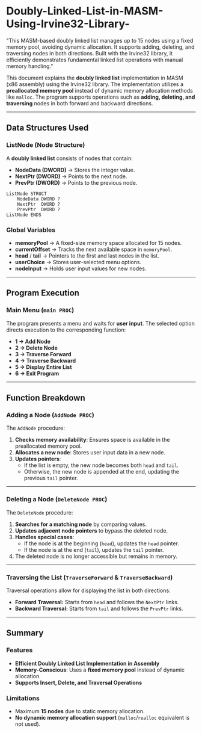 # Doubly-Linked-List-in-MASM-Using-Irvine32-Library-
"This MASM-based doubly linked list manages up to 15 nodes using a fixed memory pool, avoiding dynamic allocation. It supports adding, deleting, and traversing nodes in both directions. Built with the Irvine32 library, it efficiently demonstrates fundamental linked list operations with manual memory handling."

This document explains the **doubly linked list** implementation in MASM (x86 assembly) using the Irvine32 library. The implementation utilizes a **preallocated memory pool** instead of dynamic memory allocation methods like `malloc`. The program supports operations such as **adding, deleting, and traversing** nodes in both forward and backward directions.

---

## Data Structures Used

### ListNode (Node Structure)
A **doubly linked list** consists of nodes that contain:
- **NodeData (DWORD)** → Stores the integer value.
- **NextPtr (DWORD)** → Points to the next node.
- **PrevPtr (DWORD)** → Points to the previous node.

```assembly
ListNode STRUCT
    NodeData DWORD ?
    NextPtr  DWORD ?
    PrevPtr  DWORD ?
ListNode ENDS
```

### Global Variables
- **memoryPool** → A fixed-size memory space allocated for 15 nodes.
- **currentOffset** → Tracks the next available space in `memoryPool`.
- **head** / **tail** → Pointers to the first and last nodes in the list.
- **userChoice** → Stores user-selected menu options.
- **nodeInput** → Holds user input values for new nodes.

---

## Program Execution

### Main Menu (`main PROC`)
The program presents a menu and waits for **user input**. The selected option directs execution to the corresponding function:

- **1 → Add Node**
- **2 → Delete Node**
- **3 → Traverse Forward**
- **4 → Traverse Backward**
- **5 → Display Entire List**
- **6 → Exit Program**

---

## Function Breakdown

### Adding a Node (`AddNode PROC`)
The `AddNode` procedure:
1. **Checks memory availability**: Ensures space is available in the preallocated memory pool.
2. **Allocates a new node**: Stores user input data in a new node.
3. **Updates pointers**:
   - If the list is empty, the new node becomes both `head` and `tail`.
   - Otherwise, the new node is appended at the end, updating the previous `tail` pointer.

---

### Deleting a Node (`DeleteNode PROC`)
The `DeleteNode` procedure:
1. **Searches for a matching node** by comparing values.
2. **Updates adjacent node pointers** to bypass the deleted node.
3. **Handles special cases**:
   - If the node is at the beginning (`head`), updates the `head` pointer.
   - If the node is at the end (`tail`), updates the `tail` pointer.
4. The deleted node is no longer accessible but remains in memory.

---

### Traversing the List (`TraverseForward` & `TraverseBackward`)
Traversal operations allow for displaying the list in both directions:

- **Forward Traversal:** Starts from `head` and follows the `NextPtr` links.
- **Backward Traversal:** Starts from `tail` and follows the `PrevPtr` links.

---

## Summary

### Features
- **Efficient Doubly Linked List Implementation in Assembly**
- **Memory-Conscious**: Uses a **fixed memory pool** instead of dynamic allocation.
- **Supports Insert, Delete, and Traversal Operations**

### Limitations
- Maximum **15 nodes** due to static memory allocation.
- **No dynamic memory allocation support** (`malloc`/`realloc` equivalent is not used).

